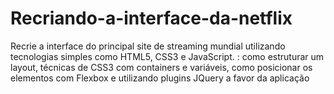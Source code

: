 # Recriando-a-interface-da-netflix
Recrie a interface do principal site de streaming mundial utilizando tecnologias simples como HTML5, CSS3 e JavaScript. : como estruturar um layout, técnicas de CSS3 com containers e variáveis, como posicionar os elementos com Flexbox e utilizando plugins JQuery a favor da aplicação
